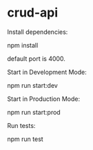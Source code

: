 # crud-api

Install dependencies:

npm install

default port is 4000.

Start in Development Mode:

npm run start:dev

Start in Production Mode:

npm run start:prod

Run tests:

npm run test
